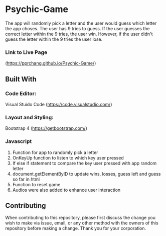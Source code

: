 # Psychic-Game 
The app will randomly pick a letter and the user would guess which letter the app choses.  The user has 9 tries to guess.  If the user guesses the correct letter within the 9 tries, the user win.  However, if the user didn't guess the letter within the 9 tries the user lose.

### Link to Live Page
(https://pprchang.github.io/Psychic-Game/)

## Built With

### Code Editor: 
Visual Stuido Code (https://code.visualstudio.com/)

### Layout and Styling: 
Bootstrap 4 (https://getbootstrap.com/)

### Javascript
1. Function for app to randomly pick a letter
2. OnKeyUp function to listen to which key user pressed
3. If else if statement to compare the key user pressed with app random letter
4. document.getElementByID to update wins, losses, guess left and guess so far in html
5. Function to reset game
6. Audios were also added to enhance user interaction

## Contributing 
When contributing to this repository, please first discuss the change you wish to make via issue, email, or any other method with the owners of this repository before making a change.  Thank you for your corporation.


